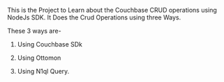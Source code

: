 This is the Project to Learn about the Couchbase CRUD operations using NodeJs SDK. It Does the Crud Operations using three Ways. 

These 3 ways are- 
1. Using Couchbase SDk 

2. Using Ottomon

3. Using N1ql Query.